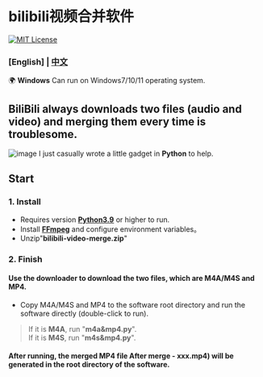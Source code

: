 # bilibili视频合并软件
[![MIT License](https://img.shields.io/badge/license-MIT-blue.svg?style=flat)](http://choosealicense.com/licenses/mit/)

### [English] | [中文](README-CN.md)

🌍 **Windows** Can run on Windows7/10/11 operating system.

## BiliBili always downloads two files (audio and video) and merging them every time is troublesome.
![image](https://github.com/YF-Eternal/bilibili-video-merge/assets/97782472/703c7800-3c77-49d6-9696-3e3b06ae266d)
I just casually wrote a little gadget in **Python** to help.

## Start
### 1. Install
* Requires version **[Python3.9](https://python.org/downloads/)** or higher to run.
* Install **[FFmpeg](https://ffmpeg.org/download.html#get-packages)** and configure environment variables。
* Unzip"**bilibili-video-merge.zip**"

### 2. Finish
#### Use the downloader to download the two files, which are M4A/M4S and MP4.
* Copy M4A/M4S and MP4 to the software root directory and run the software directly (double-click to run).
> If it is **M4A**, run "**m4a&mp4.py**".  
> If it is **M4S**, run "**m4s&mp4.py**".
#### After running, the merged MP4 file After merge - xxx.mp4) will be generated in the root directory of the software.
